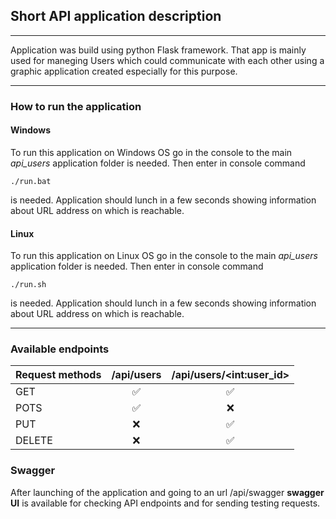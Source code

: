 ## Short API application description

---

Application was build using python Flask framework. 
That app is mainly used for maneging Users which could communicate with each other
using a graphic application created especially for this purpose.

---

### How to run the application

#### Windows
To run this application on Windows OS go in the console to the main *api_users* application folder is needed.
Then enter in console command 
```shell
./run.bat
```
is needed. Application should lunch in a few seconds showing information about URL address on which is reachable.

#### Linux
To run this application on Linux OS go in the console to the main *api_users* application folder is needed.
Then enter in console command
```shell
./run.sh
```
is needed. Application should lunch in a few seconds showing information about URL address on which is reachable.

---

### Available endpoints
| Request methods   |      /api/users      |  /api/users/\<int:user_id\> |
|-------------------|:--------------------:|:---------------------------:|
| GET               |  :white_check_mark:  |  :white_check_mark:         |
| POTS              |  :white_check_mark:  |  :x:                        |
| PUT               |  :x:                 |  :white_check_mark:         |
| DELETE            |  :x:                 |  :white_check_mark:         |

### Swagger

After launching of the application and going to an url /api/swagger **swagger UI** is available 
for checking API endpoints and for sending testing requests. 